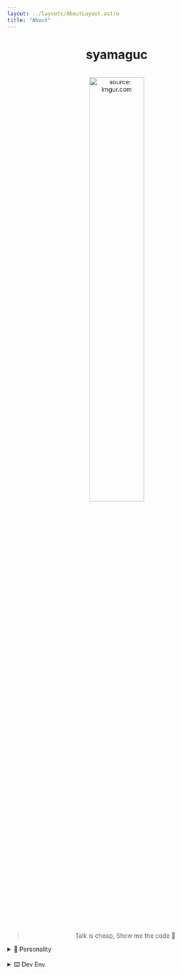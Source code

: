 ```yaml
---
layout: ../layouts/AboutLayout.astro
title: "About"
---
```


<div align="center">
  <h1 >syamaguc</h1>
  <br />
</div>
<div align="center">
  <a href="https://imgur.com/JYDT0bF">
    <img src="https://i.imgur.com/JYDT0bF.jpg" title="source: imgur.com" width="50%" height="50%" />
  </a>
  <blockquote>
    <p>
      Talk is cheap, Show me the code 🖤
    </p>
  </blockquote>
</div>

<details>
  <summary> 🔑 Personality</summary>

- 🏛️ [INTJ-A](https://www.16personalities.com/intj-personality)
- 💩 [NPD](https://ja.wikipedia.org/wiki/%E8%87%AA%E5%B7%B1%E6%84%9B%E6%80%A7%E3%83%91%E3%83%BC%E3%82%BD%E3%83%8A%E3%83%AA%E3%83%86%E3%82%A3%E9%9A%9C%E5%AE%B3)
- 💰 [Bitcoin Maximalist](https://www.reddit.com/r/Bitcoin/comments/car30w/if_you_dont_believe_me_or_dont_get_it_i_dont_have)

</details>

<br/>

<details>
  <summary> ⌨️ Dev Env</summary>

- OS:
  - Ubuntu (Regolith)
  - Archlinux with i3
  - MacOS with Yabai
- Edit:
  - Neovim + HHKB
- Terminal:
  - Alacritty + tmux + ZSH

</details>
